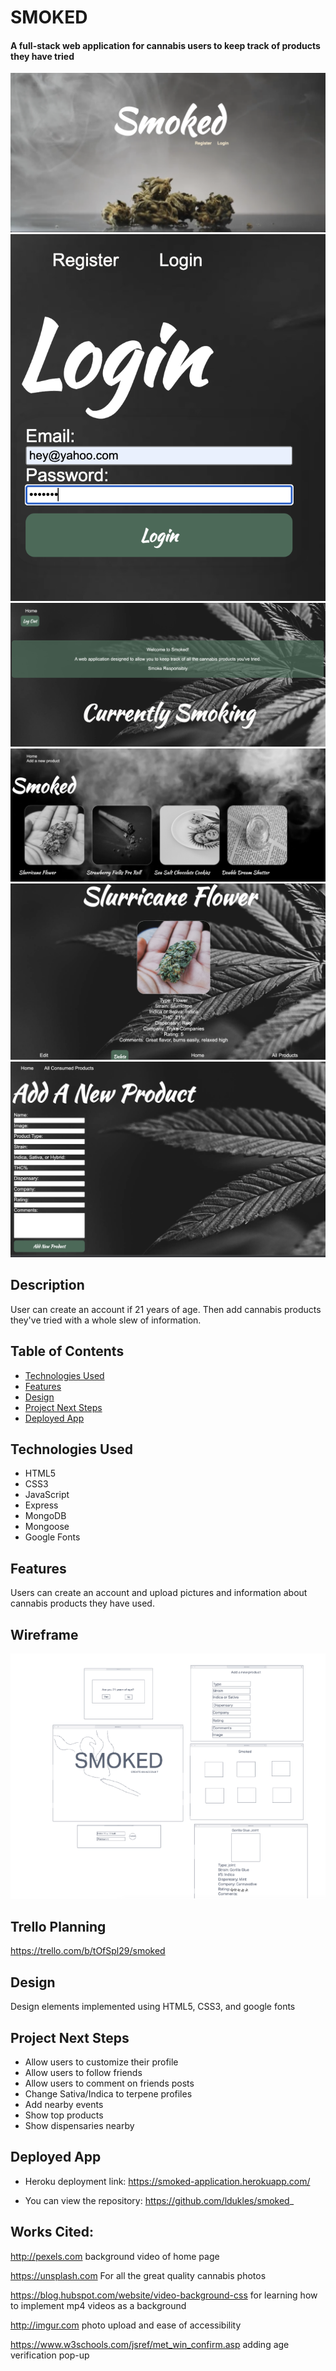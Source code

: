 # SMOKED

#### A full-stack web application for cannabis users to keep track of products they have tried

<img src="./media/home.png" alt="Smoked Home Page"/>
<img src="./media/login.png" alt="Smoked Home Page"/>
<img src="./media/welcome.png" alt="Smoked Home Page"/>
<img src="./media/allProducts2.png" alt="Smoked Home Page"/>
<img src="./media/viewProduct.png" alt="Smoked Home Page"/>
<img src="./media/addNew.png" alt="Smoked Home Page"/>

## Description
User can create an account if 21 years of age. Then add cannabis products they've tried with a whole slew of information.

## Table of Contents

* [Technologies Used](#technologiesused)
* [Features](#features)
* [Design](#design)
* [Project Next Steps](#nextsteps)
* [Deployed App](#deployment)

## <a name="technologiesused"></a>Technologies Used
* HTML5
* CSS3
* JavaScript
* Express
* MongoDB
* Mongoose
* Google Fonts



## Features
Users can create an account and upload pictures and information about cannabis products they have used.

## Wireframe
<img src ="./media/wireframe.png" alt="wireframe"/>

## Trello Planning
https://trello.com/b/tOfSpl29/smoked

## <a name="design"></a>Design
Design elements implemented using HTML5, CSS3, and google fonts

## <a name="nextsteps"></a>Project Next Steps
* Allow users to customize their profile
* Allow users to follow friends
* Allow users to comment on friends posts
* Change Sativa/Indica to terpene profiles
* Add nearby events
* Show top products
* Show dispensaries nearby

## Deployed App
* Heroku deployment link:
https://smoked-application.herokuapp.com/

* You can view the repository:
https://github.com/ldukles/smoked_


## Works Cited:
http://pexels.com
background video of home page


https://unsplash.com
For all the great quality cannabis photos


https://blog.hubspot.com/website/video-background-css
for learning how to implement mp4 videos as a background

http://imgur.com
photo upload and ease of accessibility

https://www.w3schools.com/jsref/met_win_confirm.asp
adding age verification pop-up